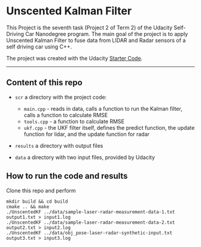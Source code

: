 # Unscented Kalman Filter
This Project is the seventh task (Project 2 of Term 2) of the Udacity Self-Driving Car Nanodegree program. The main goal of the project is to apply Unscented Kalman Filter to fuse data from LIDAR and Radar sensors of a self driving car using C++.

The project was created with the Udacity [Starter Code](https://github.com/udacity/CarND-Unscented-Kalman-Filter-Project).

---

## Content of this repo
- `scr`  a directory with the project code:
  - `main.cpp` - reads in data, calls a function to run the Kalman filter, calls a function to calculate RMSE
  - `tools.cpp` - a function to calculate RMSE
  - `ukf.cpp` - the UKF filter itself, defines the predict function, the update function for lidar, and the update function for radar

- `results`  a directory with output files
- `data`  a directory with two input files, provided by Udacity


## How to run the code and results
Clone this repo and perform 
```
mkdir build && cd build
cmake .. && make
./UnscentedKF ../data/sample-laser-radar-measurement-data-1.txt output1.txt > input1.log
./UnscentedKF ../data/sample-laser-radar-measurement-data-2.txt output2.txt > input2.log
./UnscentedKF ../data/obj_pose-laser-radar-synthetic-input.txt output3.txt > input3.log
```

